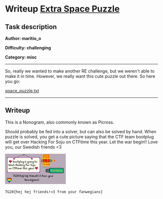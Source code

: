 # Writeup [Extra Space Puzzle](./README.md)

## Task description
**Author: maritio_o**

**Difficulty: challenging**

**Category: misc**

---

So, really we wanted to make another RE challenge, but we weren't able to make
it in time. However, we really want this cute
puzzle out there. So here you go:

[space_puzzle.txt](uploads/space_puzzle.txt)

---

## Writeup
This is a Nonogram, also commonly known as Picross.

Should probably be fed into a solver, but can also be solved by hand. When 
puzzle is solved, you get a cute picture saying that the CTF team bootplug
will get over Hacking For Soju on CTFtime this year. Let the war begin!!
Love you, our Swedish friends <3

![PNG image](./src/flag.png)

```
TG20{hej hej friends!<3 from your fanwegians}
```
